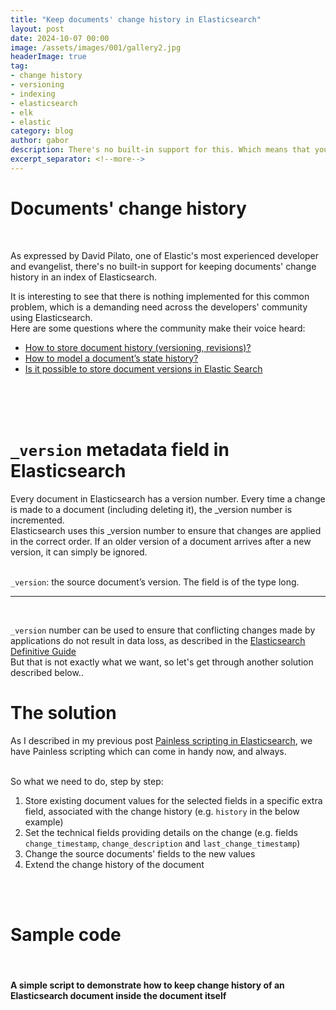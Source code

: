 ```yaml
---
title: "Keep documents' change history in Elasticsearch"
layout: post
date: 2024-10-07 00:00
image: /assets/images/001/gallery2.jpg
headerImage: true
tag:
- change history
- versioning
- indexing
- elasticsearch
- elk
- elastic
category: blog
author: gabor
description: There's no built-in support for this. Which means that you need to manage this by yourself.
excerpt_separator: <!--more-->
---
```

# Documents' change history
<br>

As expressed by David Pilato, one of Elastic's most experienced developer and evangelist, there's no built-in support for keeping documents' change history in an index of Elasticsearch.
<br>

It is interesting to see that there is nothing implemented for this common problem, which is a demanding need across the developers' community using Elasticsearch.  
Here are some questions where the community make their voice heard:
- [How to store document history (versioning, revisions)?][discuss1]
- [How to model a document’s state history?][discuss2]
- [Is it possible to store document versions in Elastic Search][discuss3]
<br>

<!--more-->
<br>
<br>

# `_version` metadata field in Elasticsearch

Every document in Elasticsearch has a version number. Every time a change is made to a document (including deleting it), the _version number is incremented.  
Elasticsearch uses this _version number to ensure that changes are applied in the correct order. If an older version of a document arrives after a new version, it can simply be ignored.  
<br>

`_version`: the source document’s version. The field is of the type long.
<br>

---
<br>

`_version` number can be used to ensure that conflicting changes made by applications do not result in data loss, as described in the [Elasticsearch Definitive Guide][guide]  
But that is not exactly what we want, so let's get through another solution described below..
<br>

# The solution

As I described in my previous post [Painless scripting in Elasticsearch][link_painless], we have Painless scripting which can come in handy now, and always.  
<br>

So what we need to do, step by step:
1. Store existing document values for the selected fields in a specific extra field, associated with the change history (e.g. `history` in the below example)
2. Set the technical fields providing details on the change (e.g. fields `change_timestamp`, `change_description` and `last_change_timestamp`)
3. Change the source documents' fields to the new values
4. Extend the change history of the document
<br>
<br>

# Sample code
<br>

#### A simple script to demonstrate how to keep change history of an Elasticsearch document inside the document itself
<script src="https://gist.github.com/f-f-9-9-0-0/e4e7fd4ab27e488a66386116aeb85790.js"></script>

[discuss1]: https://discuss.elastic.co/t/how-to-store-document-history-versioning-revisions/32651
[discuss2]: https://discuss.elastic.co/t/how-to-model-a-documents-state-history/144684
[discuss3]: https://discuss.elastic.co/t/is-it-possible-to-store-document-versions-in-elastic-search/337496
[guide]: https://github.com/elastic/elasticsearch-definitive-guide/blob/master/030_Data/40_Version_control.asciidoc
[link_painless]: /painless-scripting-in-elasticsearch
